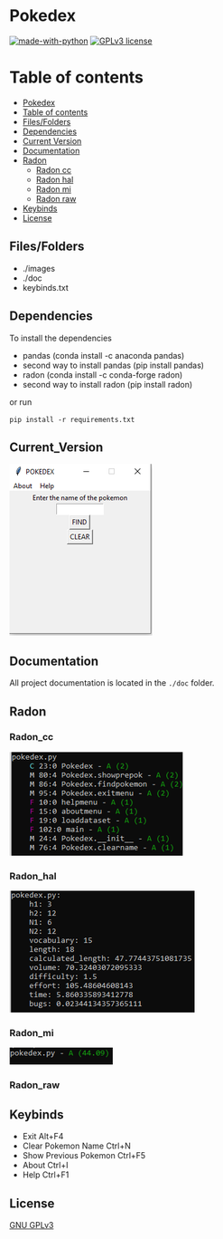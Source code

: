 # Pokedex


[![made-with-python](https://img.shields.io/badge/Made%20with-Python-1f425f.svg)](https://www.python.org/) [![GPLv3 license](https://img.shields.io/badge/License-GPLv3-blue.svg)](http://perso.crans.org/besson/LICENSE.html)

# Table of contents

<!--ts-->
  * [Pokedex](#Pokedex)
  * [Table of contents](#Table_of_contents)
  * [Files/Folders](#Files/Folders)
  * [Dependencies](#Dependencies)
  * [Current Version](#Current_Version)
  * [Documentation](#Documentation)
  * [Radon](#Radon)
    * [Radon cc](#Radon_cc)
    * [Radon hal](#Radon_hal)
    * [Radon mi](#Radon_mi)
    * [Radon raw](#Radon_raw)
  * [Keybinds](#Keybinds)
  * [License](#License)
<!--te-->

## Files/Folders

<ul>
  <li> ./images </li>
  <li> ./doc </li>
  <li> keybinds.txt </li>
</ul>



## Dependencies

To install the dependencies

 <ul>
   <li> pandas (conda install -c anaconda pandas) </li>
   <li> second way to install pandas (pip install pandas) </li>
   <li> radon (conda install -c conda-forge radon) </li> 
   <li> second way to install radon (pip install radon) </li>
</ul>

or run

```shell
pip install -r requirements.txt
```

## Current_Version

<p><img src ="images/pokedex version.png" title = "Pokedex Version"/> </p>


## Documentation

All project documentation is located in the `./doc`  folder.

## Radon

### Radon_cc

<p><img src ="images/pokedex radon cc.png" title = "Pokedex Radon cc"/> </p>

### Radon_hal

<p><img src ="images/pokedex radon hal.png" title = "Pokedex Radon hal"/> </p>

### Radon_mi

<p><img src ="images/pokedex radon mi.png" title = "Pokedex Radon mi"/> </p>

### Radon_raw


## Keybinds

<ul>
  <li> Exit Alt+F4 </li>
  <li> Clear Pokemon Name Ctrl+N </li>
  <li> Show Previous Pokemon Ctrl+F5 </li>
  <li> About Ctrl+I </li>
  <li> Help Ctrl+F1 </li>
</ul>


## License
[GNU GPLv3](https://choosealicense.com/licenses/gpl-3.0/)